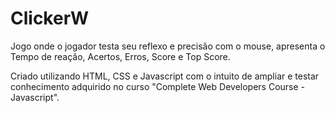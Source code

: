 # ClickerW

Jogo onde o jogador testa seu reflexo e precisão com o mouse, apresenta o Tempo de reação, Acertos, Erros, Score e Top Score.

Criado utilizando HTML, CSS e Javascript com o intuito de ampliar e testar conhecimento adquirido no curso "Complete Web Developers Course - Javascript". 






